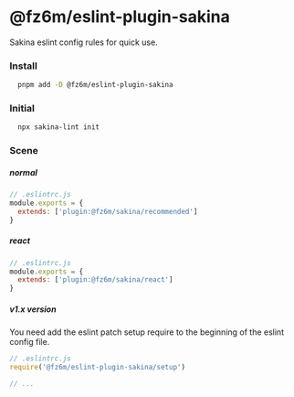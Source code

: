 # @fz6m/eslint-plugin-sakina

Sakina eslint config rules for quick use.

### Install

```bash
  pnpm add -D @fz6m/eslint-plugin-sakina
```

### Initial

```bash
  npx sakina-lint init
```

### Scene

##### normal

```js
// .eslintrc.js
module.exports = {
  extends: ['plugin:@fz6m/sakina/recommended']
}
```

##### react

```js
// .eslintrc.js
module.exports = {
  extends: ['plugin:@fz6m/sakina/react']
}
```

##### v1.x version

You need add the eslint patch setup require to the beginning of the eslint config file.

```js
// .eslintrc.js
require('@fz6m/eslint-plugin-sakina/setup')

// ...
```
